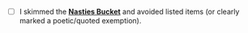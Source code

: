 <!-- status: stub; target: 150+ words -->
<!-- status: stub; target: 150+ words -->
<!-- status: stub; target: 150+ words -->
<!-- status: stub; target: 150+ words -->
<!-- status: stub; target: 150+ words -->
<!-- status: stub; target: 150+ words -->
<!-- status: stub; target: 150+ words -->
<!-- Light, non-blocking reminder -->
- [ ] I skimmed the **[Nasties Bucket](docs/ops/policy/NASTIES_BUCKET.md)** and avoided listed items (or clearly marked a poetic/quoted exemption).











